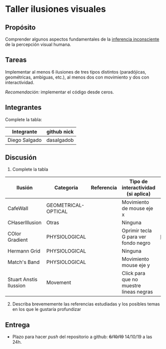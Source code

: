 
# Taller ilusiones visuales

## Propósito

Comprender algunos aspectos fundamentales de la [inferencia inconsciente](https://github.com/VisualComputing/Cognitive) de la percepción visual humana.

## Tareas

Implementar al menos 6 ilusiones de tres tipos distintos (paradójicas, geométricas, ambiguas, etc.), al menos dos con movimiento y dos con interactividad.

*Recomendación:* implementar el código desde ceros.

## Integrantes

Complete la tabla:

| Integrante | github nick |
|------------|-------------|
| Diego Salgado           |   dasalgadob          |

## Discusión

1. Complete la tabla

| Ilusión | Categoria | Referencia | Tipo de interactividad (si aplica) | URL código base (si aplica) |
|---------|-----------|------------|------------------------------------|-----------------------------|
|   CafeWall      |    GEOMETRICAL-OPTICAL       |          |           Movimiento de mouse eje x                           |                             |
|   CHaserIllusion      |     Otras      |            |               Ninguna                     |                             |
|    COlor Gradient     |    PHYSIOLOGICAL       |           |              Oprimir tecla G para ver fondo negro                     |             https://processing.org/examples/lineargradient.html                  |
|    Hermann Grid     |  PHYSIOLOGICAL         |           |           Ninguna                          |                             |
|    Match's Band     |     PHYSIOLOGICAL      |           |         Movimiento mouse eje y                            |                             |Click para que no muestre lineas negras
|     Stuart Anstis Ilussion    |     Movement      |           |         Click para que no muestre lineas negras                           |                              |

2. Describa brevememente las referencias estudiadas y los posibles temas en los que le gustaría profundizar

## Entrega

* Plazo para hacer _push_ del repositorio a github: ~~6/10/19~~ 14/10/19 a las 24h.
